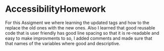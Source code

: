 # AccessibilityHomework

For this Assigment we where learning the updated tags and how to the replace the old ones with the new ones. Also I learned that good reusable code that is user friendly has good line spacing so that it is re-readable and easy to make improvments to so, I added comments and made sure that that names of the variables where good and descriptive.

